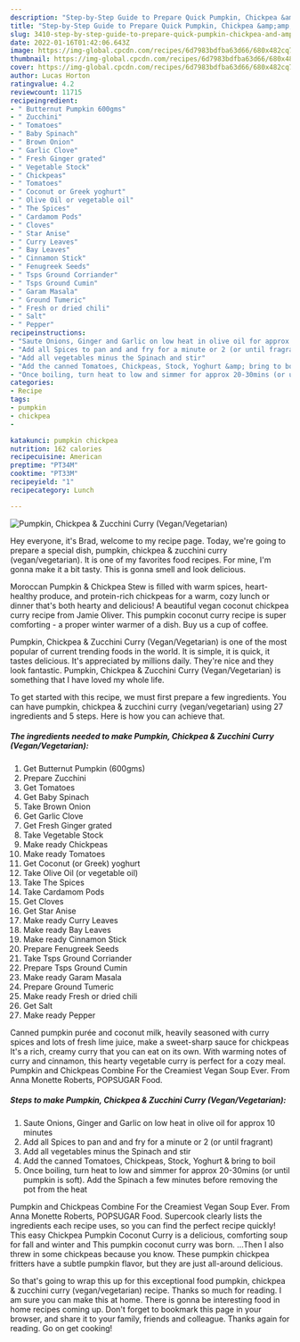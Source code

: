 ```yaml
---
description: "Step-by-Step Guide to Prepare Quick Pumpkin, Chickpea &amp;amp; Zucchini Curry (Vegan/Vegetarian)"
title: "Step-by-Step Guide to Prepare Quick Pumpkin, Chickpea &amp;amp; Zucchini Curry (Vegan/Vegetarian)"
slug: 3410-step-by-step-guide-to-prepare-quick-pumpkin-chickpea-and-amp-zucchini-curry-vegan-vegetarian
date: 2022-01-16T01:42:06.643Z
image: https://img-global.cpcdn.com/recipes/6d7983bdfba63d66/680x482cq70/pumpkin-chickpea-zucchini-curry-veganvegetarian-recipe-main-photo.jpg
thumbnail: https://img-global.cpcdn.com/recipes/6d7983bdfba63d66/680x482cq70/pumpkin-chickpea-zucchini-curry-veganvegetarian-recipe-main-photo.jpg
cover: https://img-global.cpcdn.com/recipes/6d7983bdfba63d66/680x482cq70/pumpkin-chickpea-zucchini-curry-veganvegetarian-recipe-main-photo.jpg
author: Lucas Horton
ratingvalue: 4.2
reviewcount: 11715
recipeingredient:
- " Butternut Pumpkin 600gms"
- " Zucchini"
- " Tomatoes"
- " Baby Spinach"
- " Brown Onion"
- " Garlic Clove"
- " Fresh Ginger grated"
- " Vegetable Stock"
- " Chickpeas"
- " Tomatoes"
- " Coconut or Greek yoghurt"
- " Olive Oil or vegetable oil"
- " The Spices"
- " Cardamom Pods"
- " Cloves"
- " Star Anise"
- " Curry Leaves"
- " Bay Leaves"
- " Cinnamon Stick"
- " Fenugreek Seeds"
- " Tsps Ground Corriander"
- " Tsps Ground Cumin"
- " Garam Masala"
- " Ground Tumeric"
- " Fresh or dried chili"
- " Salt"
- " Pepper"
recipeinstructions:
- "Saute Onions, Ginger and Garlic on low heat in olive oil for approx 10 minutes"
- "Add all Spices to pan and and fry for a minute or 2 (or until fragrant)"
- "Add all vegetables minus the Spinach and stir"
- "Add the canned Tomatoes, Chickpeas, Stock, Yoghurt &amp; bring to boil"
- "Once boiling, turn heat to low and simmer for approx 20-30mins (or until pumpkin is soft). Add the Spinach a few minutes before removing the pot from the heat"
categories:
- Recipe
tags:
- pumpkin
- chickpea
- 

katakunci: pumpkin chickpea  
nutrition: 162 calories
recipecuisine: American
preptime: "PT34M"
cooktime: "PT33M"
recipeyield: "1"
recipecategory: Lunch

---
```



![Pumpkin, Chickpea &amp; Zucchini Curry (Vegan/Vegetarian)](https://img-global.cpcdn.com/recipes/6d7983bdfba63d66/680x482cq70/pumpkin-chickpea-zucchini-curry-veganvegetarian-recipe-main-photo.jpg)

Hey everyone, it's Brad, welcome to my recipe page. Today, we're going to prepare a special dish, pumpkin, chickpea &amp; zucchini curry (vegan/vegetarian). It is one of my favorites food recipes. For mine, I'm gonna make it a bit tasty. This is gonna smell and look delicious.

Moroccan Pumpkin &amp; Chickpea Stew is filled with warm spices, heart-healthy produce, and protein-rich chickpeas for a warm, cozy lunch or dinner that&#39;s both hearty and delicious! A beautiful vegan coconut chickpea curry recipe from Jamie Oliver. This pumpkin coconut curry recipe is super comforting - a proper winter warmer of a dish. Buy us a cup of coffee.

Pumpkin, Chickpea &amp; Zucchini Curry (Vegan/Vegetarian) is one of the most popular of current trending foods in the world. It is simple, it is quick, it tastes delicious. It's appreciated by millions daily. They're nice and they look fantastic. Pumpkin, Chickpea &amp; Zucchini Curry (Vegan/Vegetarian) is something that I have loved my whole life.


To get started with this recipe, we must first prepare a few ingredients. You can have pumpkin, chickpea &amp; zucchini curry (vegan/vegetarian) using 27 ingredients and 5 steps. Here is how you can achieve that.

<!--inarticleads1-->

##### The ingredients needed to make Pumpkin, Chickpea &amp; Zucchini Curry (Vegan/Vegetarian):

1. Get  Butternut Pumpkin (600gms)
1. Prepare  Zucchini
1. Get  Tomatoes
1. Get  Baby Spinach
1. Take  Brown Onion
1. Get  Garlic Clove
1. Get  Fresh Ginger grated
1. Take  Vegetable Stock
1. Make ready  Chickpeas
1. Make ready  Tomatoes
1. Get  Coconut (or Greek) yoghurt
1. Take  Olive Oil (or vegetable oil)
1. Take  The Spices
1. Take  Cardamom Pods
1. Get  Cloves
1. Get  Star Anise
1. Make ready  Curry Leaves
1. Make ready  Bay Leaves
1. Make ready  Cinnamon Stick
1. Prepare  Fenugreek Seeds
1. Take  Tsps Ground Corriander
1. Prepare  Tsps Ground Cumin
1. Make ready  Garam Masala
1. Prepare  Ground Tumeric
1. Make ready  Fresh or dried chili
1. Get  Salt
1. Make ready  Pepper


Canned pumpkin purée and coconut milk, heavily seasoned with curry spices and lots of fresh lime juice, make a sweet-sharp sauce for chickpeas It&#39;s a rich, creamy curry that you can eat on its own. With warming notes of curry and cinnamon, this hearty vegetable curry is perfect for a cozy meal. Pumpkin and Chickpeas Combine For the Creamiest Vegan Soup Ever. From Anna Monette Roberts, POPSUGAR Food. 

<!--inarticleads2-->

##### Steps to make Pumpkin, Chickpea &amp; Zucchini Curry (Vegan/Vegetarian):

1. Saute Onions, Ginger and Garlic on low heat in olive oil for approx 10 minutes
1. Add all Spices to pan and and fry for a minute or 2 (or until fragrant)
1. Add all vegetables minus the Spinach and stir
1. Add the canned Tomatoes, Chickpeas, Stock, Yoghurt &amp; bring to boil
1. Once boiling, turn heat to low and simmer for approx 20-30mins (or until pumpkin is soft). Add the Spinach a few minutes before removing the pot from the heat


Pumpkin and Chickpeas Combine For the Creamiest Vegan Soup Ever. From Anna Monette Roberts, POPSUGAR Food. Supercook clearly lists the ingredients each recipe uses, so you can find the perfect recipe quickly! This easy Chickpea Pumpkin Coconut Curry is a delicious, comforting soup for fall and winter and This pumpkin coconut curry was born. …Then I also threw in some chickpeas because you know. These pumpkin chickpea fritters have a subtle pumpkin flavor, but they are just all-around delicious. 

So that's going to wrap this up for this exceptional food pumpkin, chickpea &amp; zucchini curry (vegan/vegetarian) recipe. Thanks so much for reading. I am sure you can make this at home. There is gonna be interesting food in home recipes coming up. Don't forget to bookmark this page in your browser, and share it to your family, friends and colleague. Thanks again for reading. Go on get cooking!
